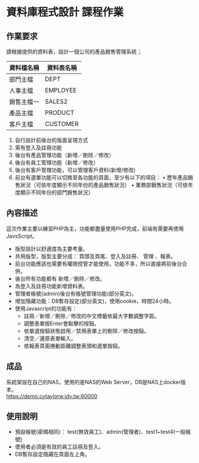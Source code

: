 # 資料庫程式設計 課程作業

## 作業要求
請根據提供的資料表，設計一個公司的產品銷售管理系統；

|資料檔名稱|資料表名稱|
|---------|---------|
|部門主檔	|DEPT|
|人事主檔	|EMPLOYEE|
|銷售主檔一	|SALES2|
|產品主檔	|PRODUCT|
|客戶主檔	|CUSTOMER|
1.	自行設計前後台的版面呈現方式
2.	需有登入及註冊功能
3.	後台有產品管理功能（新增／刪除／修改）
4.	後台有員工管理功能（新增／修改）
5.	後台有客戶管理功能，可以管理客戶資料(新增/修改)
6.	前台有選單功能可以切換至各功能的頁面，至少有以下的項目：
•	歷年產品銷售狀況（可依年度顯示不同年份的產品銷售狀況）
•	業務部銷售狀況（可依年度顯示不同年份的部門銷售狀況）

## 內容描述
這次作業主要以練習PHP為主，功能都盡量使用PHP完成，前端有需要再使用JavsScript。

* 版型設計以舒適度為主要考量。
* 共用版型，版型主要分成： 頁頭及頁尾、登入及註冊、 管理 、報表。
* 前台功能應該也需要有權限控管才能使用，功能不多，所以直接將前後台合併。
* 後台所有功能都有 新增／刪除／修改。
* 為登入及註冊功能新增資料表。
* 管理者帳號(admin)後台有帳號管理功能(部分英文)。
* 增加隱藏功能：DB暫存設定(部分英文)，使用cookie，時間24小時。
* 使用Javascript的功能有：
    - 註冊／新增／刪除／修改的中文標籤依最大字數調整字距。
    - 調整表單按Enter會點擊的按鈕。
    - 依單選按鈕狀態啟用／禁用表單上的刪除／修改按鈕。
    - 清空／還原表單輸入。
    - 依報表頁面捲動距離調整表頭和選單按鈕。

## 成品
系統架設在自己的NAS，使用的是NAS的Web Server，DB是NAS上docker版本。<br><https://demo.cytaylorw.idv.tw:60000>

## 使用說明
- 預設帳號(密碼相同)： test(無效員工)、admin(管理者)、test1~test4(一般帳號)
- 使用者必須是有效的員工註冊及登入。
- DB暫存設定隱藏在頁面左上角。